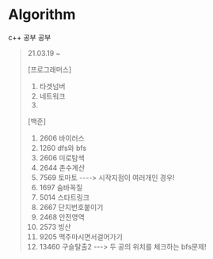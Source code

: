# Algorithm
c++
공부 공부



>21.03.19 ~
> 
> [프로그래머스]
> 1. 타겟넘버   
> 2. 네트워크   
> 3.
> [백준]
> 1. 2606 바이러스
> 2. 1260 dfs와 bfs
> 3. 2606 미로탐색
> 4. 2644 촌수계산
> 5. 7569 토마토 ----> 시작지점이 여러개인 경우!
> 6. 1697 숨바꼭질
> 7. 5014 스타트링크
> 8. 2667 단지번호붙이기
> 9. 2468 안전영역
> 10. 2573 빙산
> 11. 9205 맥주마시면서걸어가기
> 12. 13460 구슬탈출2 ---> 두 공의 위치를 체크하는 bfs문제!